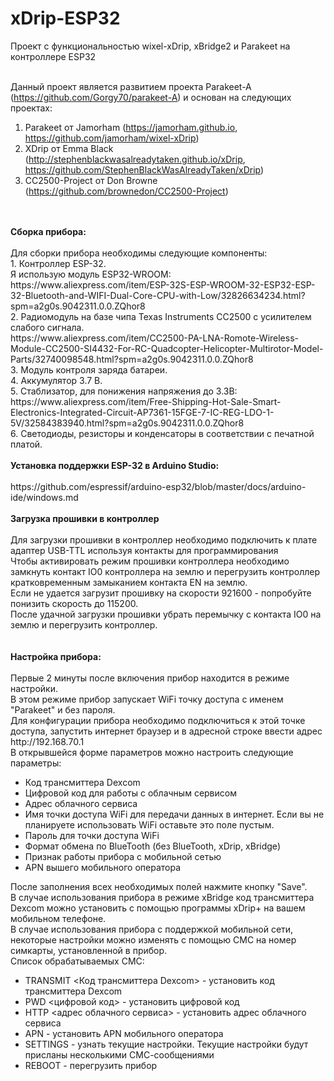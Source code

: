 # xDrip-ESP32
Проект с функциональностью wixel-xDrip, xBridge2 и Parakeet на контроллере ESP32<br>
<br>

Данный проект является развитием проекта Parakeet-A (https://github.com/Gorgy70/parakeet-A) и основан на следующих проектах:<br>
1. Parakeet от Jamorham (https://jamorham.github.io, https://github.com/jamorham/wixel-xDrip)<br>
2. XDrip от Emma Black (http://stephenblackwasalreadytaken.github.io/xDrip, https://github.com/StephenBlackWasAlreadyTaken/xDrip)<br>
3. CC2500-Project от Don Browne (https://github.com/brownedon/CC2500-Project)<br>
<br>
<br>
<b>Сборка прибора:</b><br>
<br>
Для сборки прибора необходимы следующие компоненты:<br>
1. Контроллер ESP-32. <br>
Я использую модуль ESP32-WROOM:<br>
https://www.aliexpress.com/item/ESP-32S-ESP-WROOM-32-ESP32-ESP-32-Bluetooth-and-WIFI-Dual-Core-CPU-with-Low/32826634234.html?spm=a2g0s.9042311.0.0.ZQhor8
<br>
2. Радиомодуль на базе чипа Texas Instruments CC2500 с усилителем слабого сигнала.<br>
https://www.aliexpress.com/item/CC2500-PA-LNA-Romote-Wireless-Module-CC2500-SI4432-For-RC-Quadcopter-Helicopter-Multirotor-Model-Parts/32740098548.html?spm=a2g0s.9042311.0.0.ZQhor8
<br>
3. Модуль контроля заряда батареи.<br>
4. Аккумулятор 3.7 В.<br>
5. Стаблизатор, для понижения напряжения до 3.3В:
https://www.aliexpress.com/item/Free-Shipping-Hot-Sale-Smart-Electronics-Integrated-Circuit-AP7361-15FGE-7-IC-REG-LDO-1-5V/32584383940.html?spm=a2g0s.9042311.0.0.ZQhor8
<br>
6. Светодиоды, резисторы и конденсаторы в соответствии с печатной платой.<br>
<br>
<b>Установка поддержки ESP-32 в Arduino Studio:</b><br>
<br>
https://github.com/espressif/arduino-esp32/blob/master/docs/arduino-ide/windows.md<br>
<br>
<b>Загрузка прошивки в контроллер</b><br>
<br>
Для загрузки прошивки в контроллер необходимо подключить к плате адаптер USB-TTL используя контакты для программирования<br>
Чтобы активировать режим прошивки контроллера необходимо замкнуть контакт IO0 контроллера на землю и перегрузить контроллер кратковременным замыканием контакта EN на землю.<br>
Если не удается загрузит прошивку на скорости 921600 - попробуйте понизить скорость до 115200.<br>
После удачной загрузки прошивки убрать перемычку с контакта IO0 на землю и перегрузить контроллер.<br>
<br>
<br>
<b>Настройка прибора:</b><br>
<br>
Первые 2 минуты после включения прибор находится в режиме настройки.<br>
В этом режиме прибор запускает WiFi точку доступа c именем "Parakeet" и без пароля.<br>
Для конфигурации прибора необходимо подключиться к этой точке доступа, запустить интернет браузер и в адресной строке ввести адрес http://192.168.70.1<br>
В открывшейся форме параметров можно настроить следующие параметры:<br>
<ul style="list-style-type:disc">
  <li>Код трансмиттера Dexcom</li>
  <li>Цифровой код для работы с облачным сервисом</li>
  <li>Адрес облачного сервиса</li>
  <li>Имя точки доступа WiFi для передачи данных в интернет. Если вы не планируете использовать WiFi оставьте это поле пустым.</li>
  <li>Пароль для точки доступа WiFi</li>
  <li>Формат обмена по BlueTooth (без BlueTooth, xDrip, xBridge)</li>
  <li>Признак работы прибора с мобильной сетью</li>
  <li>APN вышего мобильного оператора</li>
</ul>
После заполнения всех необходимых полей нажмите кнопку "Save".<br>
В случае использования прибора в режиме xBridge код трансмиттера Dexcom можно установить с помощью программы xDrip+ на вашем мобильном телефоне.<br>
В случае использования прибора с поддержкой мобильной сети, некоторые настройки можно изменять с помощью СМС на номер симкарты, установленной в прибор.<br>
Список обрабатываемых СМС:<br>
<ul style="list-style-type:disc">
  <li>TRANSMIT <Код трансмиттера Dexcom> - установить код трансмиттера Dexcom</li>
  <li>PWD <цифровой код> - установить цифровой код</li>
  <li>HTTP <адрес облачного сервиса> - установить адрес облачного сервиса</li>
  <li>APN <APN вашего мобильного оператора> - установить APN мобильного оператора</li>
  <li>SETTINGS - узнать текущие настройки. Текущие настройки будут присланы несколькими СМС-сообщениями</li>
  <li>REBOOT - перегрузить прибор</li>
</ul>
